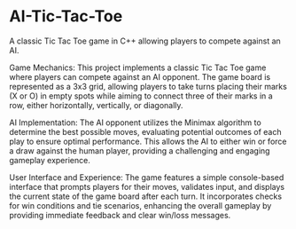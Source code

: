 # AI-Tic-Tac-Toe
A classic Tic Tac Toe game in C++ allowing players to compete against an AI.

Game Mechanics: This project implements a classic Tic Tac Toe game where players can compete against an AI opponent. The game board is represented as a 3x3 grid, allowing players to take turns placing their marks (X or O) in empty spots while aiming to connect three of their marks in a row, either horizontally, vertically, or diagonally.

AI Implementation: The AI opponent utilizes the Minimax algorithm to determine the best possible moves, evaluating potential outcomes of each play to ensure optimal performance. This allows the AI to either win or force a draw against the human player, providing a challenging and engaging gameplay experience.

User Interface and Experience: The game features a simple console-based interface that prompts players for their moves, validates input, and displays the current state of the game board after each turn. It incorporates checks for win conditions and tie scenarios, enhancing the overall gameplay by providing immediate feedback and clear win/loss messages.
